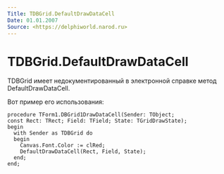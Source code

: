 ```yaml
---
Title: TDBGrid.DefaultDrawDataCell
Date: 01.01.2007
Source: <https://delphiworld.narod.ru>
---
```



TDBGrid.DefaultDrawDataCell
===========================

TDBGrid имеет недокументированный в электронной справке метод
DefaultDrawDataCell.

Вот пример его использования:

    procedure TForm1.DBGrid1DrawDataCell(Sender: TObject;
    const Rect: TRect; Field: TField; State: TGridDrawState);
    begin
      with Sender as TDBGrid do
      begin
        Canvas.Font.Color := clRed;
        DefaultDrawDataCell(Rect, Field, State);
      end;
    end;

